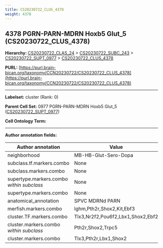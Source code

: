 ```yaml
---
title: CS20230722_CLUS_4378
weight: 4378
---
```

## 4378 PGRN-PARN-MDRN Hoxb5 Glut_5 (CS20230722_CLUS_4378)
<b>Hierarchy: </b>
[CS20230722_CLAS_24](../CS20230722_CLAS_24) >
[CS20230722_SUBC_243](../CS20230722_SUBC_243) >
[CS20230722_SUPT_0977](../CS20230722_SUPT_0977) >
[CS20230722_CLUS_4378](../CS20230722_CLUS_4378)

**PURL:** [https://purl.brain-bican.org/taxonomy/CCN20230722/CS20230722_CLUS_4378](https://purl.brain-bican.org/taxonomy/CCN20230722/CS20230722_CLUS_4378)

---


**Labelset:** cluster (Rank: 0)

**Parent Cell Set:** 0977 PGRN-PARN-MDRN Hoxb5 Glut_5 ([CS20230722_SUPT_0977](../CS20230722_SUPT_0977))



**Cell Ontology Term:** 

[MARKER GENES.]: #


---

[TRANSFERRED ANNOTATIONS.]: #


[AUTHOR ANNOTATION FIELDS.]: #


**Author annotation fields:**

| Author annotation | Value |
|-------------------|-------|
|neighborhood|MB-HB-Glut-Sero-Dopa|
|subclass.tf.markers.combo|None|
|subclass.markers.combo|None|
|supertype.markers.combo _within subclass_|None|
|supertype.markers.combo|None|
|anatomical_annotation|SPVC MDRNd PARN|
|merfish.markers.combo|Ighm,Pth2r,Shox2,Kit,Ebf3|
|cluster.TF.markers.combo|Tlx3,Nr2f2,Pou6f2,Lbx1,Shox2,Ebf2|
|cluster.markers.combo _within subclass_|Pth2r,Shox2,Trpc5|
|cluster.markers.combo|Tlx3,Pth2r,Lbx1,Shox2|
